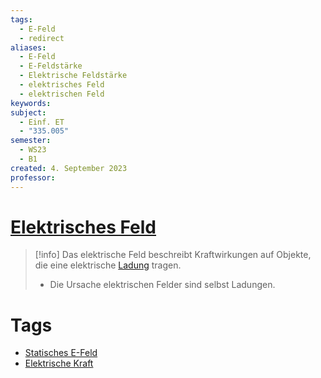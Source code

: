 ```yaml
---
tags:
  - E-Feld
  - redirect
aliases:
  - E-Feld
  - E-Feldstärke
  - Elektrische Feldstärke
  - elektrisches Feld
  - elektrischen Feld
keywords: 
subject:
  - Einf. ET
  - "335.005"
semester:
  - WS23
  - B1
created: 4. September 2023
professor:
---
```


# [Elektrisches Feld](https://de.wikipedia.org/wiki/Elektrisches_Feld)

> [!info] Das elektrische Feld beschreibt Kraftwirkungen auf Objekte, die eine elektrische [Ladung](Statisches%20E-Feld.md) tragen.
> - Die Ursache elektrischen Felder sind selbst Ladungen.

# Tags

- [Statisches E-Feld](Statisches%20E-Feld.md)
- [Elektrische Kraft](Elektrische%20Kraft.md)